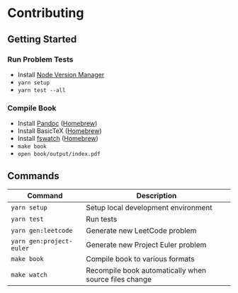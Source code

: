 # Contributing

## Getting Started

### Run Problem Tests

-   Install [Node Version Manager](https://github.com/nvm-sh/nvm)
-   `yarn setup`
-   `yarn test --all`

### Compile Book

-   Install [Pandoc](https://pandoc.org) ([Homebrew](https://formulae.brew.sh/formula/pandoc))
-   Install BasicTeX ([Homebrew](https://formulae.brew.sh/cask/basictex))
-   Install [fswatch](https://github.com/emcrisostomo/fswatch) ([Homebrew](https://formulae.brew.sh/formula/fswatch))
-   `make book`
-   `open book/output/index.pdf`

## Commands

| Command                  | Description                                           |
| ------------------------ | ----------------------------------------------------- |
| `yarn setup`             | Setup local development environment                   |
| `yarn test`              | Run tests                                             |
| `yarn gen:leetcode`      | Generate new LeetCode problem                         |
| `yarn gen:project-euler` | Generate new Project Euler problem                    |
| `make book`              | Compile book to various formats                       |
| `make watch`             | Recompile book automatically when source files change |

